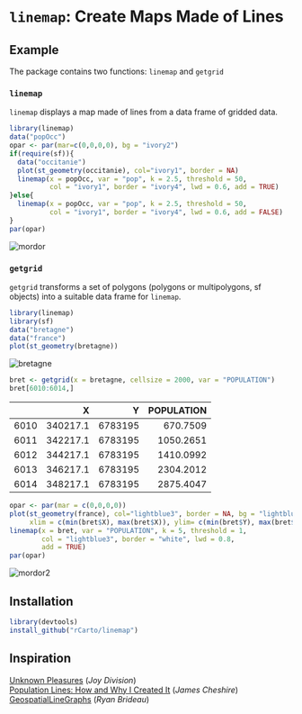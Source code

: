 # `linemap`: Create Maps Made of Lines

## Example

The package contains two functions: `linemap` and `getgrid`

### `linemap` 

`linemap` displays a map made of lines from a data frame of gridded data.

```r
library(linemap)
data("popOcc")
opar <- par(mar=c(0,0,0,0), bg = "ivory2")
if(require(sf)){
  data("occitanie")
  plot(st_geometry(occitanie), col="ivory1", border = NA)
  linemap(x = popOcc, var = "pop", k = 2.5, threshold = 50,
          col = "ivory1", border = "ivory4", lwd = 0.6, add = TRUE)
}else{
  linemap(x = popOcc, var = "pop", k = 2.5, threshold = 50,
          col = "ivory1", border = "ivory4", lwd = 0.6, add = FALSE)
}
par(opar)
```

![mordor](https://raw.githubusercontent.com/rCarto/linemap/master/img/mordor.png)


### `getgrid` 

`getgrid` transforms a set of polygons (polygons or multipolygons, sf objects) into a suitable data frame for `linemap`. 


```r
library(linemap)
library(sf)
data("bretagne")
data("france")
plot(st_geometry(bretagne))
```
![bretagne](https://raw.githubusercontent.com/rCarto/linemap/master/img/bret.png)
```r
bret <- getgrid(x = bretagne, cellsize = 2000, var = "POPULATION")
bret[6010:6014,]
```
|     |        X|       Y| POPULATION|
|:----|--------:|-------:|----------:|
|6010 | 340217.1| 6783195|   670.7509|
|6011 | 342217.1| 6783195|  1050.2651|
|6012 | 344217.1| 6783195|  1410.0992|
|6013 | 346217.1| 6783195|  2304.2012|
|6014 | 348217.1| 6783195|  2875.4047|



```r
opar <- par(mar = c(0,0,0,0))
plot(st_geometry(france), col="lightblue3", border = NA, bg = "lightblue2",
     xlim = c(min(bret$X), max(bret$X)), ylim= c(min(bret$Y), max(bret$Y)))
linemap(x = bret, var = "POPULATION", k = 5, threshold = 1,
        col = "lightblue3", border = "white", lwd = 0.8,
        add = TRUE)
par(opar)
```

![mordor2](https://raw.githubusercontent.com/rCarto/linemap/master/img/mordor2.png)




## Installation

```r
library(devtools)
install_github("rCarto/linemap")
```


## Inspiration 
[Unknown Pleasures](https://en.wikipedia.org/wiki/Unknown_Pleasures) (*Joy Division*)  
[Population Lines: How and Why I Created It](http://spatial.ly/2017/04/population-lines-how-and-why-i-created-it/) (*James Cheshire*)  
[GeospatialLineGraphs](https://github.com/Brideau/GeospatialLineGraphs) (*Ryan Brideau*)  

